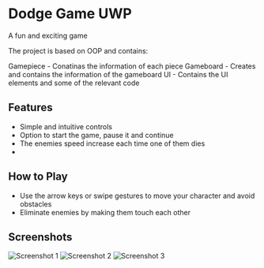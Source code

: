 # Dodge Game UWP
A fun and exciting game

The project is based on OOP and contains:

Gamepiece - Conatinas the information of each piece
Gameboard - Creates and contains the information of the gameboard
UI - Contains the UI elements and some of the relevant code


## Features
- Simple and intuitive controls
- Option to start the game, pause it and continue
- The enemies speed increase each time one of them dies
- 

## How to Play
- Use the arrow keys or swipe gestures to move your character and avoid obstacles
- Eliminate enemies by making them touch each other


## Screenshots

![Screenshot 1](screenshot1.png)
![Screenshot 2](screenshot2.png)
![Screenshot 3](screenshot3.png)


